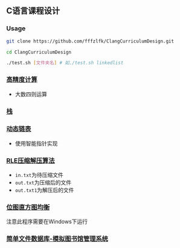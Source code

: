 ## C语言课程设计

### Usage

```bash
git clone https://github.com/fffzlfk/ClangCurriculumDesign.git

cd ClangCurriculumDesign

./test.sh [文件夹名] # 如./test.sh linkedlist
```

### [高精度计算](./high_precision_calculate)

- 大数四则运算

### [栈](./stack)

### [动态链表](./linkedlist)

- 使用智能指针实现

### [RLE压缩解压算法](./rle)

- `in.txt`为待压缩文件
- `out.txt`为压缩后的文件
- `out.txt1`为解压后的文件

### [位图直方图均衡](./histogram_equalization)

注意此程序需要在Windows下运行

### [简单文件数据库-模拟图书馆管理系统](./libsim)
